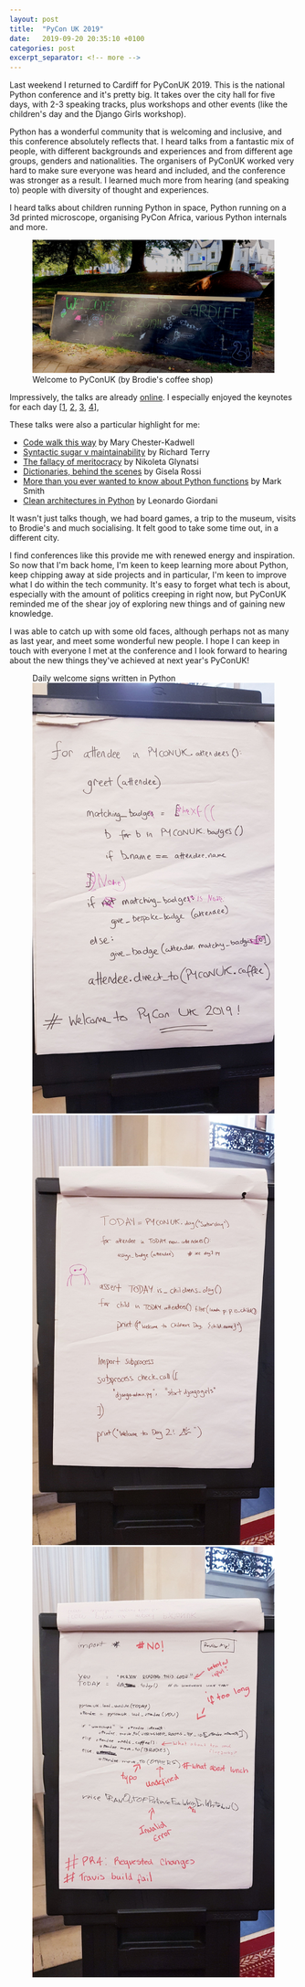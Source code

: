 ```yaml
---
layout: post
title:  "PyCon UK 2019"
date:   2019-09-20 20:35:10 +0100
categories: post
excerpt_separator: <!-- more -->
---
```


Last weekend I returned to Cardiff for PyConUK 2019. This is the national Python conference and it's pretty big. It takes over the city hall for five days, with 2-3 speaking tracks, plus workshops and other events (like the children's day and the Django Girls workshop).

<!-- more -->

Python has a wonderful community that is welcoming and inclusive, and this conference absolutely reflects that. I heard talks from a fantastic mix of people, with different backgrounds and experiences and from different age groups, genders and nationalities. The organisers of PyConUK worked very hard to make sure everyone was heard and included, and the conference was stronger as a result. I learned much more from hearing (and speaking to) people with diversity of thought and experiences.

I heard talks about children running Python in space, Python running on a 3d printed microscope, organising PyCon Africa, various Python internals and more.

<figure class="half center">
	<a href="/images/pycon2019/20190914_114137.jpg"><img src="/images/pycon2019/20190914_114137.jpg" alt=""></a>
	<figcaption>Welcome to PyConUK (by Brodie's coffee shop)</figcaption>
</figure>

Impressively, the talks are already [online](https://www.youtube.com/channel/UChA9XP_feY1-1oSy2L7acog/videos). I especially enjoyed the keynotes for each day [[1](https://www.youtube.com/watch?v=XOJ_0cwpuw4&list=PLrkpavSsBQZ7l9LoLwoN2PFvo0jR2TSn8&index=2), [2](https://www.youtube.com/watch?v=c5sTa4x2o1Y), [3](https://www.youtube.com/watch?v=g68eJwauOww&list=PLrkpavSsBQZ5-zSFDHa_Avhmx4ToWzHLd&index=2), [4](https://www.youtube.com/watch?v=Cup-GHdKJvQ)],

These talks were also a particular highlight for me:

* [Code walk this way](https://www.youtube.com/watch?v=5VZrCnKLmP8) by Mary Chester-Kadwell
* [Syntactic sugar v maintainability](https://www.youtube.com/watch?v=QXkHDLauOlo) by Richard Terry
* [The fallacy of meritocracy](https://www.youtube.com/watch?v=aYSVceNyJ20) by Nikoleta Glynatsi
* [Dictionaries, behind the scenes](https://www.youtube.com/watch?v=7wmNYQc50cU) by Gisela Rossi
* [More than you ever wanted to know about Python functions](https://www.youtube.com/watch?v=L7xAzd1zlDA) by Mark Smith
* [Clean architectures in Python](https://www.youtube.com/watch?v=Bv7iddWDAuY) by Leonardo Giordani

It wasn't just talks though, we had board games, a trip to the museum, visits to Brodie's and much socialising. It felt good to take some time out, in a different city.

I find conferences like this provide me with renewed energy and inspiration. So now that I'm back home, I'm keen to keep learning more about Python, keep chipping away at side projects and in particular, I'm keen to improve what I do within the tech community. It's easy to forget what tech is about, especially with the amount of politics creeping in right now, but PyConUK reminded me of the shear joy of exploring new things and of gaining new knowledge.

I was able to catch up with some old faces, although perhaps not as many as last year, and meet some wonderful new people. I hope I can keep in touch with everyone I met at the conference and I look forward to hearing about the new things they've achieved at next year's PyConUK!

<figure class="third">
	<figcaption>Daily welcome signs written in Python</figcaption>
	<a href="/images/pycon2019/20190916_085040.jpg"><img src="/images/pycon2019/20190916_085040.jpg" alt=""></a>
	<a href="/images/pycon2019/20190916_084617.jpg"><img src="/images/pycon2019/20190916_084617.jpg" alt=""></a>
	<a href="/images/pycon2019/20190916_111958.jpg"><img src="/images/pycon2019/20190916_111958.jpg" alt=""></a>
</figure>
